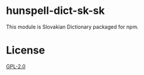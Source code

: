 # hunspell-dict-sk-sk

This module is Slovakian Dictionary packaged for npm.

# License

[GPL-2.0](https://github.com/kwonoj/hunspell-dict/blob/master/packages/sk-sk/LICENSE)